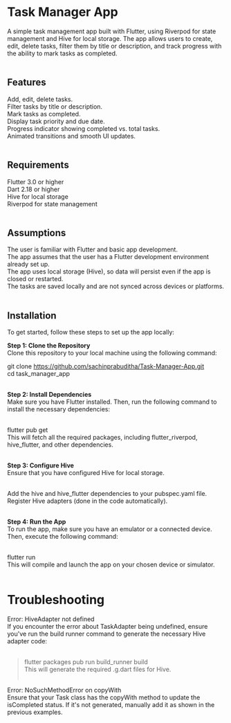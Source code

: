 # Task Manager App <br>
A simple task management app built with Flutter, using Riverpod for state management and Hive for local storage. The app allows users to create, edit, delete tasks, filter them by title or description, and track progress with the ability to mark tasks as completed. <br><br>

## Features <br>
Add, edit, delete tasks.<br>
Filter tasks by title or description.<br>
Mark tasks as completed.<br>
Display task priority and due date.<br>
Progress indicator showing completed vs. total tasks.<br>
Animated transitions and smooth UI updates.<br><br>

## Requirements <br>
Flutter 3.0 or higher<br>
Dart 2.18 or higher<br>
Hive for local storage<br>
Riverpod for state management<br><br>

## Assumptions<br>
The user is familiar with Flutter and basic app development.<br>
The app assumes that the user has a Flutter development environment already set up.<br>
The app uses local storage (Hive), so data will persist even if the app is closed or restarted.<br>
The tasks are saved locally and are not synced across devices or platforms.<br><br>

## **Installation** <br>

To get started, follow these steps to set up the app locally:<br>

**Step 1: Clone the Repository**<br>
Clone this repository to your local machine using the following command:<br>

git clone https://github.com/sachinprabuditha/Task-Manager-App.git <br>
cd task_manager_app <br><br>

**Step 2: Install Dependencies** <br>
Make sure you have Flutter installed. Then, run the following command to install the necessary dependencies:<br><br>

flutter pub get<br>
This will fetch all the required packages, including flutter_riverpod, hive_flutter, and other dependencies.<br><br>

**Step 3: Configure Hive**<br>
Ensure that you have configured Hive for local storage.<br><br>

Add the hive and hive_flutter dependencies to your pubspec.yaml file.<br>
Register Hive adapters (done in the code automatically).<br><br>

**Step 4: Run the App** <br>
To run the app, make sure you have an emulator or a connected device. Then, execute the following command:<br><br>

flutter run<br>
This will compile and launch the app on your chosen device or simulator.<br><br>

# **Troubleshooting**<br>
Error: HiveAdapter not defined<br>
If you encounter the error about TaskAdapter being undefined, ensure you've run the build runner command to generate the necessary Hive adapter code:<br><br>

>flutter packages pub run build_runner build<br>
This will generate the required .g.dart files for Hive.<br><br>

Error: NoSuchMethodError on copyWith<br>
Ensure that your Task class has the copyWith method to update the isCompleted status. If it's not generated, manually add it as shown in the previous examples.<br>

